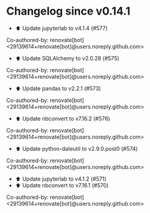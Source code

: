 # Changelog since v0.14.1
- ⬆️ Update jupyterlab to v4.1.4 (#577)

Co-authored-by: renovate[bot] <29139614+renovate[bot]@users.noreply.github.com> 
- ⬆️ Update SQLAlchemy to v2.0.28 (#575)

Co-authored-by: renovate[bot] <29139614+renovate[bot]@users.noreply.github.com> 
- ⬆️ Update pandas to v2.2.1 (#573)

Co-authored-by: renovate[bot] <29139614+renovate[bot]@users.noreply.github.com> 
- ⬆️ Update nbconvert to v7.16.2 (#576)

Co-authored-by: renovate[bot] <29139614+renovate[bot]@users.noreply.github.com> 
- ⬆️ Update python-dateutil to v2.9.0.post0 (#574)

Co-authored-by: renovate[bot] <29139614+renovate[bot]@users.noreply.github.com> 
- ⬆️ Update jupyterlab to v4.1.2 (#571) 
- ⬆️ Update nbconvert to v7.16.1 (#570)

Co-authored-by: renovate[bot] <29139614+renovate[bot]@users.noreply.github.com> 
